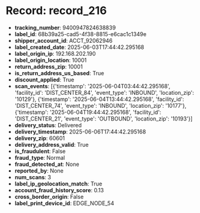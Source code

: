 # Record: record_216

- **tracking_number**: 9400947824638839
- **label_id**: 68b39a25-cad5-4f38-8815-e6cac1c1349e
- **shipper_account_id**: ACCT_92062946
- **label_created_date**: 2025-06-03T17:44:42.295168
- **label_origin_ip**: 192.168.202.190
- **label_origin_location**: 10001
- **return_address_zip**: 10001
- **is_return_address_us_based**: True
- **discount_applied**: True
- **scan_events**: [{'timestamp': '2025-06-04T03:44:42.295168', 'facility_id': 'DIST_CENTER_84', 'event_type': 'INBOUND', 'location_zip': '10129'}, {'timestamp': '2025-06-04T13:44:42.295168', 'facility_id': 'DIST_CENTER_74', 'event_type': 'INBOUND', 'location_zip': '10177'}, {'timestamp': '2025-06-04T19:44:42.295168', 'facility_id': 'DIST_CENTER_21', 'event_type': 'OUTBOUND', 'location_zip': '10193'}]
- **delivery_status**: Delivered
- **delivery_timestamp**: 2025-06-06T17:44:42.295168
- **delivery_zip**: 60601
- **delivery_address_valid**: True
- **is_fraudulent**: False
- **fraud_type**: Normal
- **fraud_detected_at**: None
- **reported_by**: None
- **num_scans**: 3
- **label_ip_geolocation_match**: True
- **account_fraud_history_score**: 0.13
- **cross_border_origin**: False
- **label_print_device_id**: EDGE_NODE_54